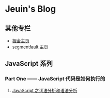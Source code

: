 # Jeuin's Blog
## 其他专栏
- [掘金主页](https://juejin.im/user/5e17fc506fb9a02fff07946d)
- [segmentfault 主页](https://segmentfault.com/u/ieun)
## JavaScript 系列
### Part One —— JavaScript 代码是如何执行的
1. [JavaScript 之词法分析和语法分析](https://github.com/jeuino/Blog/issues/1)




